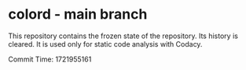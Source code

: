# colord - main branch

This repository contains the frozen state of the repository.
Its history is cleared. It is used only for static code
analysis with Codacy.

Commit Time: 1721955161